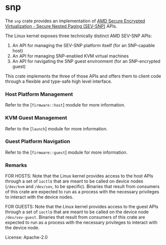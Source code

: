 # snp

The `snp` crate provides an implementation of [AMD Secure Encrypted
Virtualization - Secure Nested Paging (SEV-SNP)](https://www.amd.com/en/processors/amd-secure-encrypted-virtualization) APIs.

The Linux kernel exposes three technically distinct AMD SEV-SNP APIs:

1. An API for managing the SEV-SNP platform itself (for an SNP-capable host)
2. An API for managing SNP-enabled KVM virtual machines
3. An API for navigating the SNP guest environment (for an SNP-encrypted guest)

This crate implements the three of those APIs and offers them to client
code through a flexible and type-safe high level interface.

### Host Platform Management

Refer to the [`firmware::host`] module for more information.

### KVM Guest Management

Refer to the [`launch`] module for more information.

### Guest Platform Navigation

Refer to the [`firmware::guest`] module for more information.

### Remarks

FOR HOSTS: Note that the Linux kernel provides access to the host APIs through a set
of `ioctl`s that are meant to be called on device nodes (`/dev/kvm` and
`/dev/sev`, to be specific). Binaries that result from consumers of this crate are
expected to run as a process with the necessary privileges to interact
with the device nodes.

FOR GUESTS: Note that the Linux kernel provides access to the guest APIs through a set
of `ioctl`s that are meant to be called on the device node `/dev/sev-guest`.
Binaries that result from consumers of this crate are expected to run as a process with
the necessary privileges to interact with the device node.

License: Apache-2.0
